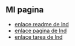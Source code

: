 ## MI pagina

* [enlace readme de lnd](lnd/README.md)
* [enlace pagina de lnd](lnd/pagina.md)
* [enlace tarea de lnd](lnd/Tarea/tarea.md)
